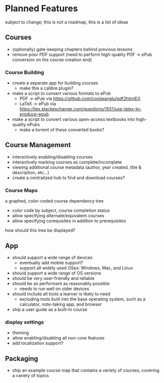 # Planned Features
subject to change; this is *not* a roadmap, this is a list of ideas

## Courses

- (optionally) gate-keeping chapters behind previous lessons
- remove poor PDF support (need to perform high-quality PDF -> ePub conversion on the course creation end)

### Course Building
- create a separate app for building courses
	- make this a calibre plugin?
- make a script to convert various formats to ePub
	- PDF -> ePub via https://github.com/coolwanglu/pdf2htmlEX
	- LaTeX -> ePub via https://tex.stackexchange.com/questions/1551/use-latex-to-produce-epub
- make a script to convert various open-access textbooks into high-quality ePubs
	- make a torrent of these converted books?

## Course Management

- interactively enabling/disabling courses
- interactively marking courses as complete/incomplete
- viewing additional course metadata (author, year created, title & description, etc...)
- create a centralized hub to find and download courses?

### Course Maps
a graphed, color-coded course dependency tree
- color code by subject, course completion status
- allow specifying alternate/equivalent courses
- allow specifying corequisites in addition to prerequisites

how should this tree be displayed?

## App
- should support a wide range of devices
	- eventually add mobile support?
	- support all widely used OSes: Windows, Mac, and Linux
- should support a wide range of OS versions
- should be very user-friendly and reliable
- should be as performant as reasonably possible
	- needs to run well on older devices
- should include all tools a learner is likely to need
	- excluding tools built into the base operating system, such as a calculator, note-taking app, and browser
- ship a user guide as a built-in course

### display settings
- theming
- allow enabling/disabling all non-core features
- add localization support?

## Packaging
- ship an example course map that contains a variety of courses, covering a variety of topics